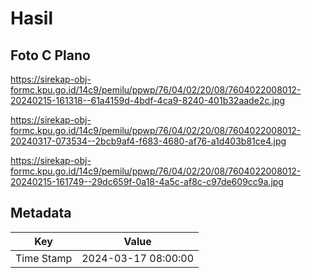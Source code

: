 # Hasil

## Foto C Plano

https://sirekap-obj-formc.kpu.go.id/14c9/pemilu/ppwp/76/04/02/20/08/7604022008012-20240215-161318--61a4159d-4bdf-4ca9-8240-401b32aade2c.jpg

https://sirekap-obj-formc.kpu.go.id/14c9/pemilu/ppwp/76/04/02/20/08/7604022008012-20240317-073534--2bcb9af4-f683-4680-af76-a1d403b81ce4.jpg

https://sirekap-obj-formc.kpu.go.id/14c9/pemilu/ppwp/76/04/02/20/08/7604022008012-20240215-161749--29dc659f-0a18-4a5c-af8c-c97de609cc9a.jpg


## Metadata

| Key        | Value               |
| ---------- | ------------------- |
| Time Stamp | 2024-03-17 08:00:00 |



